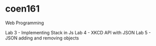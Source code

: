 # coen161
Web Programming

Lab 3 - Implementing Stack in Js
Lab 4 - XKCD API with JSON
Lab 5 - JSON adding and removing objects
